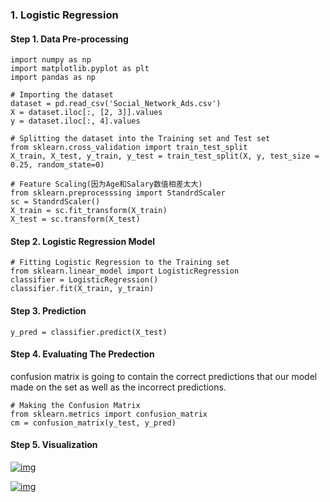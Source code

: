 ### 1.  Logistic Regression

#### Step 1. Data Pre-processing

```
import numpy as np
import matplotlib.pyplot as plt
import pandas as np

# Importing the dataset
dataset = pd.read_csv('Social_Network_Ads.csv')
X = dataset.iloc[:, [2, 3]].values
y = dataset.iloc[:, 4].values

# Splitting the dataset into the Training set and Test set
from sklearn.cross_validation import train_test_split
X_train, X_test, y_train, y_test = train_test_split(X, y, test_size = 0.25, random_state=0)

# Feature Scaling(因为Age和Salary数值相差太大)
from sklearn.preprocesssing import StandrdScaler
sc = StandrdScaler()
X_train = sc.fit_transform(X_train)
X_test = sc.transform(X_test)
```

#### Step 2. Logistic Regression Model

```
# Fitting Logistic Regression to the Training set
from sklearn.linear_model import LogisticRegression
classifier = LogisticRegression()
classifier.fit(X_train, y_train)
```

#### Step 3. Prediction

```
y_pred = classifier.predict(X_test)
```

#### Step 4. Evaluating The Predection

confusion matrix is going to contain the correct predictions that our model made on the set as well as the incorrect predictions. 

```
# Making the Confusion Matrix
from sklearn.metrics import confusion_matrix
cm = confusion_matrix(y_test, y_pred)
```

#### Step 5. Visualization

[![img](https://github.com/Avik-Jain/100-Days-Of-ML-Code/raw/master/Other%20Docs/training.png)](https://github.com/Avik-Jain/100-Days-Of-ML-Code/blob/master/Other%20Docs/training.png)

[![img](https://github.com/Avik-Jain/100-Days-Of-ML-Code/raw/master/Other%20Docs/testing.png)](https://github.com/Avik-Jain/100-Days-Of-ML-Code/blob/master/Other%20Docs/testing.png)

